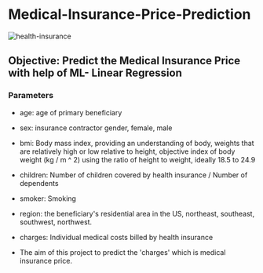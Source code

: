 # Medical-Insurance-Price-Prediction
![health-insurance](https://user-images.githubusercontent.com/28493517/128575754-3eb72c91-4260-453f-96c7-0568b5b0e25f.png)


## Objective: Predict the Medical Insurance Price with help of ML- Linear Regression

### Parameters 

* age: age of primary beneficiary

* sex: insurance contractor gender, female, male

* bmi: Body mass index, providing an understanding of body, weights that are relatively high or low relative to height, objective index of body weight (kg / m ^ 2) using the ratio of height to weight, ideally 18.5 to 24.9

* children: Number of children covered by health insurance / Number of dependents

* smoker: Smoking

* region: the beneficiary's residential area in the US, northeast, southeast, southwest, northwest.

* charges: Individual medical costs billed by health insurance

* The aim of this project to predict the 'charges' which is medical insurance price.
